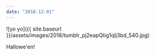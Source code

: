 ```yaml
---
date: "2018-12-01"
---
```


![yo yo]({{ site.baseurl }}/assets/images/2018/tumblr_pj2eapQtig1qlj3bd_540.jpg)

Hallowe'en!
